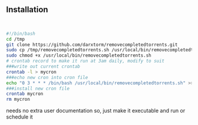 
## Installation ##
``` bash


#!/bin/bash
cd /tmp
git clone https://github.com/darxtorm/removecompletedtorrents.git
sudo cp /tmp/removecompletedtorrents.sh /usr/local/bin/removecompletedtorrents.sh
sudo chmod +x /usr/local/bin/removecompletedtorrents.sh
# crontab record to make it run at 3am daily, modify to suit
###write out current crontab
crontab -l > mycron
###echo new cron into cron file
echo "0 3 * * * /bin/bash /usr/local/bin/removecompletedtorrents.sh" >> mycron
###install new cron file
crontab mycron
rm mycron


```

needs no extra user documentation so, just make it executable and run or schedule it
